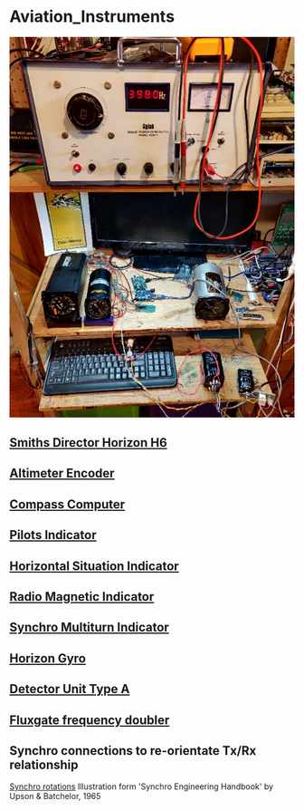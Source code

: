 # Aviation_Instruments

![testbench-view.jpg](./images/testbench-view.jpg)

## [Smiths Director Horizon H6](https://github.com/DavidJRichards/Aviation_Smiths_Horizon_H6) 

## [Altimeter Encoder](https://github.com/DavidJRichards/Aviation_Altimeter_Encoder/blob/main/README.md)

## [Compass Computer](Compass_Computer_Mk3.md)

## [Pilots Indicator](Sperry_Indicator.md)

## [Horizontal Situation Indicator](HSI_WL332.md)

## [Radio Magnetic Indicator](RMI_PW404.md)

## [Synchro Multiturn Indicator](SMI_SF101.md)

## [Horizon Gyro](Sperry_MK3.md)

## [Detector Unit Type A](DetectorUnit_TypeA.md)

## [Fluxgate frequency doubler](400hz-frequency-doubler.md)

## Synchro connections to re-orientate Tx/Rx relationship
[Synchro rotations](./images/rotations.png)
Illustration form 'Synchro Engineering Handbook' by Upson & Batchelor, 1965
